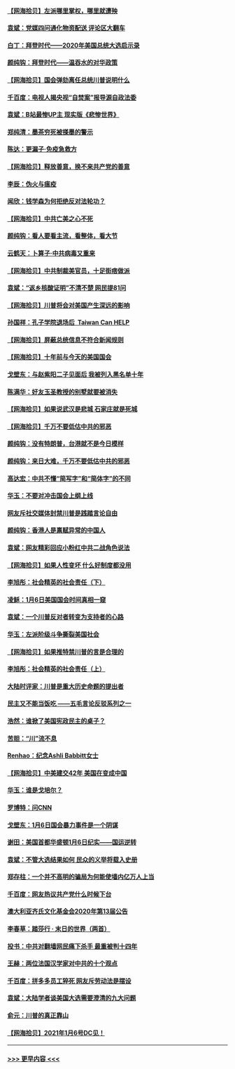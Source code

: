 #### [【网海拾贝】左派哪里掌权，哪里就遭殃](../pages/nsc993/n12715009.md?t=01280051) 
#### [袁斌：党媒四问通化物资配送 评论区大翻车](../pages/nsc993/n12714950.md?t=01280051) 
#### [白丁：拜登时代——2020年美国总统大选启示录](../pages/nsc993/n12714920.md?t=01280051) 
#### [颜纯钩：拜登时代——温吞水的对华政策](../pages/nsc993/n12713245.md?t=01280051) 
#### [【网海拾贝】国会弹劾离任总统川普说明什么](../pages/nsc993/n12712816.md?t=01280051) 
#### [千百度：电视人揭央视“自焚案”报导源自政法委](../pages/nsc993/n12709760.md?t=01280051) 
#### [袁斌：B站最惨UP主 现实版《悲惨世界》](../pages/nsc993/n12709686.md?t=01280051) 
#### [郑纯清：墨茶穷死被搽墨的警示](../pages/nsc993/n12709262.md?t=01280051) 
#### [陈达：更漏子·免疫急救方](../pages/nsc993/n12709244.md?t=01280051) 
#### [【网海拾贝】释放善意，换不来共产党的善意](../pages/nsc993/n12708361.md?t=01280051) 
#### [李辰：伪火与瘟疫](../pages/nsc993/n12707981.md?t=01280051) 
#### [闻欣：钱学森为何拒绝反对法轮功？](../pages/nsc993/n12707407.md?t=01280051) 
#### [【网海拾贝】中共亡美之心不死](../pages/nsc993/n12707621.md?t=01280051) 
#### [颜纯钩：看人要看主流，看整体，看大节](../pages/nsc993/n12707536.md?t=01280051) 
#### [云鹤天：卜算子‧中共病毒又重来](../pages/nsc993/n12707408.md?t=01280051) 
#### [【网海拾贝】中共制裁美官员，十足街痞做派](../pages/nsc993/n12705115.md?t=01280051) 
#### [袁斌：“返乡核酸证明”不清不楚 网民提81问](../pages/nsc993/n12704982.md?t=01280051) 
#### [【网海拾贝】川普将会对美国产生深远的影响](../pages/nsc993/n12703045.md?t=01280051) 
#### [孙国祥：孔子学院退场后  Taiwan Can HELP](../pages/nsc993/n12702430.md?t=01280051) 
#### [【网海拾贝】屏蔽总统信息不符合新闻规则](../pages/nsc993/n12699998.md?t=01280051) 
#### [【网海拾贝】十年前与今天的美国国会](../pages/nsc993/n12696993.md?t=01280051) 
#### [戈壁东：与赵紫阳二子见面后 我被列入黑名单十年](../pages/nsc993/n12696215.md?t=01280051) 
#### [陈满华：好友玉圣教授的别墅就要被消失](../pages/nsc993/n12695411.md?t=01280051) 
#### [【网海拾贝】如果说武汉是悲城 石家庄就是死城](../pages/nsc993/n12694589.md?t=01280051) 
#### [【网海拾贝】千万不要低估中共的邪恶](../pages/nsc993/n12692771.md?t=01280051) 
#### [颜纯钩：没有特朗普，台港就不是今日模样](../pages/nsc993/n12692678.md?t=01280051) 
#### [颜纯钩：来日大难，千万不要低估中共的邪恶](../pages/nsc993/n12692080.md?t=01280051) 
#### [高达宏：中共不懂“简写字”和“简体字”的不同](../pages/nsc993/n12692068.md?t=01280051) 
#### [华玉：不要对冲击国会上纲上线](../pages/nsc993/n12689948.md?t=01280051) 
#### [网友斥社交媒体封禁川普是践踏言论自由](../pages/nsc993/n12687482.md?t=01280051) 
#### [颜纯钩：香港人是禀赋异常的中国人](../pages/nsc993/n12685142.md?t=01280051) 
#### [袁斌：网友精彩回应小粉红中共二战角色说法](../pages/nsc993/n12684994.md?t=01280051) 
#### [【网海拾贝】如果人性变坏 什么好制度都没用](../pages/nsc993/n12683000.md?t=01280051) 
#### [李旭彤：社会精英的社会责任（下）](../pages/nsc993/n12680604.md?t=01280051) 
#### [凌稣：1月6日美国国会时间真相一窥](../pages/nsc993/n12682780.md?t=01280051) 
#### [袁斌：一个川普反对者转变为支持者的心路](../pages/nsc993/n12682700.md?t=01280051) 
#### [华玉：左派阶级斗争撕裂美国社会](../pages/nsc993/n12681226.md?t=01280051) 
#### [【网海拾贝】如果推特禁川普的言是合理的](../pages/nsc993/n12681232.md?t=01280051) 
#### [李旭彤：社会精英的社会责任（上）](../pages/nsc993/n12680501.md?t=01280051) 
#### [大陆时评家：川普是重大历史命题的提出者](../pages/nsc993/n12679904.md?t=01280051) 
#### [民主又不能当饭吃 ——五毛言论反驳系列之一](../pages/nsc993/n12679877.md?t=01280051) 
#### [浩然：谁掀了美国宪政民主的桌子？](../pages/nsc993/n12679850.md?t=01280051) 
#### [苦胆：“川”流不息](../pages/nsc993/n12678388.md?t=01280051) 
#### [Renhao：纪念Ashli Babbitt女士](../pages/nsc993/n12678359.md?t=01280051) 
#### [【网海拾贝】中美建交42年 美国在变成中国](../pages/nsc993/n12678324.md?t=01280051) 
#### [华玉：谁是戈培尔？](../pages/nsc993/n12677515.md?t=01280051) 
#### [罗博特：问CNN](../pages/nsc993/n12677172.md?t=01280051) 
#### [戈壁东：1月6日国会暴力事件是一个阴谋](../pages/nsc993/n12674639.md?t=01280051) 
#### [谢田：美国首都华盛顿1月6日纪实——国运逆转](../pages/nsc993/n12673190.md?t=01280051) 
#### [袁斌：不管大选结果如何 民众的义举将载入史册](../pages/nsc993/n12672787.md?t=01280051) 
#### [郑存柱：一个并不高明的骗局为何能使墙内亿万人上当](../pages/nsc993/n12671449.md?t=01280051) 
#### [千百度：网友热议共产党什么时候下台](../pages/nsc993/n12670442.md?t=01280051) 
#### [澳大利亚齐氏文化基金会2020年第13届公告](../pages/nsc993/n12670273.md?t=01280051) 
#### [李春草：踏莎行 · 末日的世界（两首）](../pages/nsc993/n12670253.md?t=01280051) 
#### [投书：中共对翻墙网民痛下杀手 最重被判十四年](../pages/nsc993/n12670190.md?t=01280051) 
#### [王赫：两位法国汉学家对中共的十个观点](../pages/nsc993/n12669593.md?t=01280051) 
#### [千百度：拼多多员工猝死 网友斥劳动法是摆设](../pages/nsc993/n12668081.md?t=01280051) 
#### [袁斌：大陆学者谈美国大选需要澄清的九大问题](../pages/nsc993/n12668023.md?t=01280051) 
#### [俞元：川普的真正靠山](../pages/nsc993/n12668000.md?t=01280051) 
#### [【网海拾贝】2021年1月6号DC见！](../pages/nsc993/n12664957.md?t=01280051) 

----
#### [ >>> 更早内容 <<< ](../indexes/nsc993-earlier.md)
